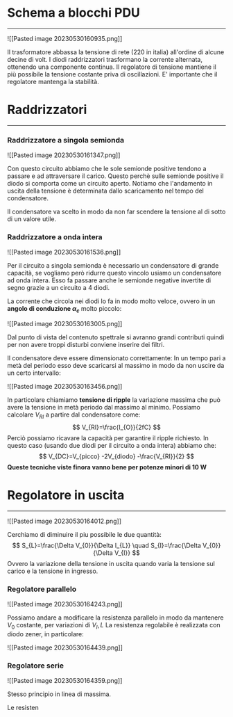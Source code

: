 # Schema a blocchi PDU
---
![[Pasted image 20230530160935.png]]

Il trasformatore abbassa la tensione di rete (220 in italia) all'ordine di alcune decine di volt.
I diodi raddrizzatori trasformano la corrente alternata, ottenendo una componente continua.
Il regolatore di tensione mantiene il più possibile la tensione costante priva di oscillazioni.
E' importante che il regolatore mantenga la stabilità.

# Raddrizzatori
---
### Raddrizzatore a singola semionda

![[Pasted image 20230530161347.png]]

Con questo circuito abbiamo che le sole semionde positive tendono a passare e ad attraversare il carico.
Questo perchè sulle semionde positive il diodo si comporta come un circuito aperto.
Notiamo che l'andamento in uscita della tensione è determinata dallo scaricamento nel tempo del condensatore.

Il condensatore va scelto in modo da non far scendere la tensione al di sotto di un valore utile.

### Raddrizzatore a onda intera

![[Pasted image 20230530161536.png]]

Per il circuito a singola semionda è necessario un condensatore di grande capacità, se vogliamo però ridurre questo vincolo usiamo un condensatore ad onda intera.
Esso fa passare anche le semionde negative invertite di segno grazie a un circuito a 4 diodi.

La corrente che circola nei diodi lo fa in modo molto veloce, ovvero in un **angolo di conduzione $\alpha_{c}$** molto piccolo:

![[Pasted image 20230530163005.png]]

Dal punto di vista del contenuto spettrale si avranno grandi contributi quindi per non avere troppi disturbi conviene inserire dei filtri.

Il condensatore deve essere dimensionato correttamente:
In un tempo pari a metà del periodo esso deve scaricarsi al massimo in modo da non uscire da un certo intervallo:

![[Pasted image 20230530163456.png]]

In particolare chiamiamo **tensione di ripple** la variazione massima che può avere la tensione in metà periodo dal massimo al minimo.
Possiamo calcolare $V_{RI}$ a partire dal condensatore come:
$$
V_{RI}=\frac{I_{O}}{2fC}
$$
Perciò possiamo ricavare la capacità per garantire il ripple richiesto.
In questo caso (usando due diodi per il circuito a onda intera) abbiamo che:
$$
V_{DC}=V_{picco} -2V_{diodo} -\frac{V_{RI}}{2}
$$
**Queste tecniche viste finora vanno bene per potenze minori di 10 W**


# Regolatore in uscita
---

![[Pasted image 20230530164012.png]]

Cerchiamo di diminuire il piu possibile le due quantità:
$$
S_{L}=\frac{\Delta V_{0}}{\Delta I_{L}} \quad S_{I}=\frac{\Delta V_{0}}{\Delta V_{I}}
$$
Ovvero la variazione della tensione in uscita quando varia la tensione sul carico e la tensione in ingresso.

### Regolatore parallelo

![[Pasted image 20230530164243.png]]

Possiamo andare a modificare la resistenza parallelo in modo da mantenere $V_{0}$ costante, per variazioni di $V_{I},L$
La resistenza regolabile è realizzata con diodo zener, in particolare:

![[Pasted image 20230530164439.png]]



### Regolatore serie

![[Pasted image 20230530164359.png]]

Stesso principio in linea di massima.

Le resisten


